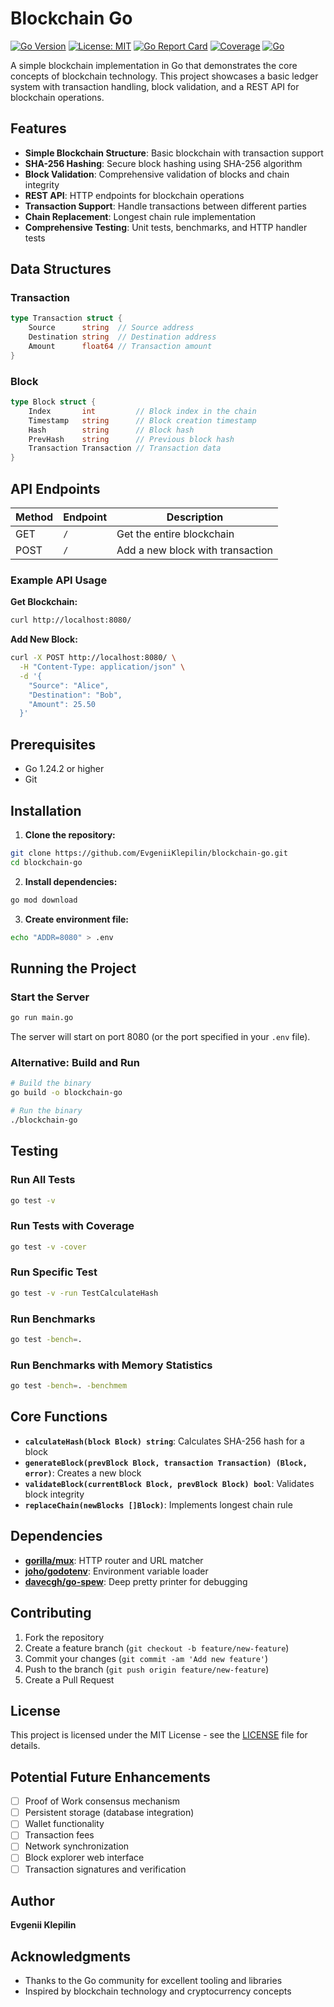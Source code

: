 # Blockchain Go

[![Go Version](https://img.shields.io/badge/Go-1.24.2-blue.svg)](https://golang.org/)
[![License: MIT](https://img.shields.io/badge/License-MIT-yellow.svg)](https://opensource.org/licenses/MIT)
[![Go Report Card](https://goreportcard.com/badge/github.com/EvgeniiKlepilin/blockchain-go)](https://goreportcard.com/report/github.com/EvgeniiKlepilin/blockchain-go)
[![Coverage](https://img.shields.io/badge/coverage-61%25-brightgreen.svg)](https://github.com/EvgeniiKlepilin/blockchain-go)
[![Go](https://github.com/EvgeniiKlepilin/blockchain-go/actions/workflows/go.yml/badge.svg)](https://github.com/EvgeniiKlepilin/blockchain-go/actions/workflows/go.yml)

A simple blockchain implementation in Go that demonstrates the core concepts of blockchain technology. This project showcases a basic ledger system with transaction handling, block validation, and a REST API for blockchain operations.

## Features

- **Simple Blockchain Structure**: Basic blockchain with transaction support
- **SHA-256 Hashing**: Secure block hashing using SHA-256 algorithm
- **Block Validation**: Comprehensive validation of blocks and chain integrity
- **REST API**: HTTP endpoints for blockchain operations
- **Transaction Support**: Handle transactions between different parties
- **Chain Replacement**: Longest chain rule implementation
- **Comprehensive Testing**: Unit tests, benchmarks, and HTTP handler tests

## Data Structures

### Transaction
```go
type Transaction struct {
    Source      string  // Source address
    Destination string  // Destination address
    Amount      float64 // Transaction amount
}
```

### Block
```go
type Block struct {
    Index       int         // Block index in the chain
    Timestamp   string      // Block creation timestamp
    Hash        string      // Block hash
    PrevHash    string      // Previous block hash
    Transaction Transaction // Transaction data
}
```

## API Endpoints

| Method | Endpoint | Description |
|--------|----------|-------------|
| GET    | `/`      | Get the entire blockchain |
| POST   | `/`      | Add a new block with transaction |

### Example API Usage

**Get Blockchain:**
```bash
curl http://localhost:8080/
```

**Add New Block:**
```bash
curl -X POST http://localhost:8080/ \
  -H "Content-Type: application/json" \
  -d '{
    "Source": "Alice",
    "Destination": "Bob",
    "Amount": 25.50
  }'
```

## Prerequisites

- Go 1.24.2 or higher
- Git

## Installation

1. **Clone the repository:**
```bash
git clone https://github.com/EvgeniiKlepilin/blockchain-go.git
cd blockchain-go
```

2. **Install dependencies:**
```bash
go mod download
```

3. **Create environment file:**
```bash
echo "ADDR=8080" > .env
```

## Running the Project

### Start the Server
```bash
go run main.go
```

The server will start on port 8080 (or the port specified in your `.env` file).

### Alternative: Build and Run
```bash
# Build the binary
go build -o blockchain-go

# Run the binary
./blockchain-go
```

## Testing

### Run All Tests
```bash
go test -v
```

### Run Tests with Coverage
```bash
go test -v -cover
```

### Run Specific Test
```bash
go test -v -run TestCalculateHash
```

### Run Benchmarks
```bash
go test -bench=.
```

### Run Benchmarks with Memory Statistics
```bash
go test -bench=. -benchmem
```

## Core Functions

- **`calculateHash(block Block) string`**: Calculates SHA-256 hash for a block
- **`generateBlock(prevBlock Block, transaction Transaction) (Block, error)`**: Creates a new block
- **`validateBlock(currentBlock Block, prevBlock Block) bool`**: Validates block integrity
- **`replaceChain(newBlocks []Block)`**: Implements longest chain rule

## Dependencies

- **[gorilla/mux](https://github.com/gorilla/mux)**: HTTP router and URL matcher
- **[joho/godotenv](https://github.com/joho/godotenv)**: Environment variable loader
- **[davecgh/go-spew](https://github.com/davecgh/go-spew)**: Deep pretty printer for debugging

## Contributing

1. Fork the repository
2. Create a feature branch (`git checkout -b feature/new-feature`)
3. Commit your changes (`git commit -am 'Add new feature'`)
4. Push to the branch (`git push origin feature/new-feature`)
5. Create a Pull Request

## License

This project is licensed under the MIT License - see the [LICENSE](LICENSE) file for details.

## Potential Future Enhancements

- [ ] Proof of Work consensus mechanism
- [ ] Persistent storage (database integration)
- [ ] Wallet functionality
- [ ] Transaction fees
- [ ] Network synchronization
- [ ] Block explorer web interface
- [ ] Transaction signatures and verification

## Author

**Evgenii Klepilin**

## Acknowledgments

- Thanks to the Go community for excellent tooling and libraries
- Inspired by blockchain technology and cryptocurrency concepts
